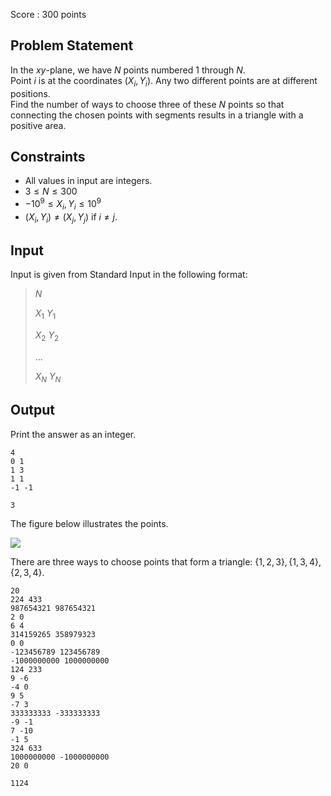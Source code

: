 Score : $300$ points

## Problem Statement

In the $xy$-plane, we have $N$ points numbered $1$ through $N$.<br>
Point $i$ is at the coordinates $(X_i,Y_i)$. Any two different points are at different positions.<br>
Find the number of ways to choose three of these $N$ points so that connecting the chosen points with segments results in a triangle with a positive area.

## Constraints

- All values in input are integers.
- $3 \le N \le 300$
- $-10^9 \le X_i,Y_i \le 10^9$
- $(X_i,Y_i) \neq (X_j,Y_j)$ if $i \neq j$.

## Input

Input is given from Standard Input in the following format:

> $N$
> 
> $X_1$ $Y_1$
> 
> $X_2$ $Y_2$
> 
> $\dots$
> 
> $X_N$ $Y_N$

## Output

Print the answer as an integer.

```input1
4
0 1
1 3
1 1
-1 -1
```

```output1
3
```

The figure below illustrates the points.

![](https://img.atcoder.jp/ghi/11f8cb446cb2872c9a712c59195a1268.png)

There are three ways to choose points that form a triangle: $\{1,2,3\},\{1,3,4\},\{2,3,4\}$.

```input2
20
224 433
987654321 987654321
2 0
6 4
314159265 358979323
0 0
-123456789 123456789
-1000000000 1000000000
124 233
9 -6
-4 0
9 5
-7 3
333333333 -333333333
-9 -1
7 -10
-1 5
324 633
1000000000 -1000000000
20 0
```

```output2
1124
```